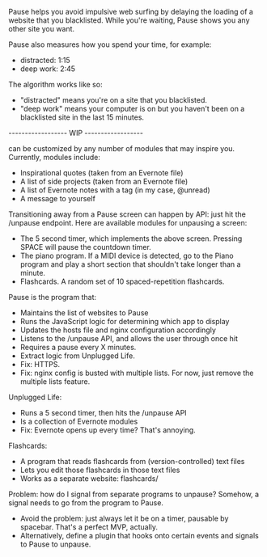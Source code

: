 Pause helps you avoid impulsive web surfing by delaying the loading of a website that you blacklisted.
While you're waiting, Pause shows you any other site you want.

Pause also measures how you spend your time, for example:
- distracted: 1:15
- deep work: 2:45

The algorithm works like so:
- "distracted" means you're on a site that you blacklisted.
- "deep work" means your computer is on but you haven't been on a blacklisted site in the last 15 minutes.


------------------ WIP ------------------

can be customized by any number of modules that may inspire you. Currently, modules include:
- Inspirational quotes (taken from an Evernote file)
- A list of side projects (taken from an Evernote file)
- A list of Evernote notes with a tag (in my case, @unread)
- A message to yourself

Transitioning away from a Pause screen can happen by API: just hit the /unpause endpoint. Here are available modules for unpausing a screen:
- The 5 second timer, which implements the above screen. Pressing SPACE will pause the countdown timer.
- The piano program. If a MIDI device is detected, go to the Piano program and play a short section that shouldn't take longer than a minute.
- Flashcards. A random set of 10 spaced-repetition flashcards.



Pause is the program that:
- Maintains the list of websites to Pause
- Runs the JavaScript logic for determining which app to display
- Updates the hosts file and nginx configuration accordingly
- Listens to the /unpause API, and allows the user through once hit
- Requires a pause every X minutes.
- Extract logic from Unplugged Life.
- Fix: HTTPS.
- Fix: nginx config is busted with multiple lists. For now, just remove the multiple lists feature.

Unplugged Life:
- Runs a 5 second timer, then hits the /unpause API
- Is a collection of Evernote modules
- Fix: Evernote opens up every time? That's annoying.

Flashcards:
- A program that reads flashcards from (version-controlled) text files
- Lets you edit those flashcards in those text files
- Works as a separate website: flashcards/

Problem: how do I signal from separate programs to unpause? Somehow, a signal needs to go from the program to Pause.
- Avoid the problem: just always let it be on a timer, pausable by spacebar. That's a perfect MVP, actually.
- Alternatively, define a plugin that hooks onto certain events and signals to Pause to unpause.
